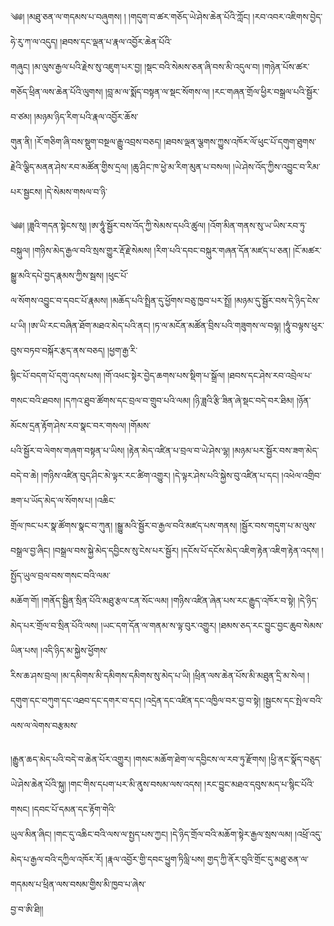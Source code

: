﻿  
༄༅། །མཐུ་ཅན་ལ་གདམས་པ་བཞུགས། ། །གདུག་བ་ཚར་གཅོད་ཡེ་ཤེས་ཆེན་པོའི་ཀློང། །རབ་འབར་འཇིགས་བྱེད་ཧེ་རུ་ཀ་ལ་འདུད། །ཐབས་དང་ལྡན་པ་རྣལ་འབྱོར་ཆེན་པོའི་  
གཞུང། །མ་ལུས་རྒྱལ་པའི་རྗེས་སུ་འཇུག་པར་བྱ། །སྡང་བའི་སེམས་ཅན་ཞི་བས་མི་འདུལ་བ། །གཉེན་པོས་ཚར་གཅོད་ཕྲིན་ལས་ཆེན་པོའི་ལུགས། །བླ་མ་ལ་སྨོད་བསྟན་ལ་སྡང་སོགས་ལ། །རང་གཞན་གྲོལ་ཕྱིར་བསྒྲལ་པའི་སྦྱོར་བ་ཙམ། །མཉམ་ཉིད་རིག་པའི་རྣལ་འབྱོར་ཆོས་  
གུན་ནི། །རོ་གཅིག་ཞི་བས་སྡུག་བསྔལ་རྒྱུ་འབྲས་བཅད། །ཐབས་ལྡན་ལྕགས་ཀྱུས་འཁོར་ལོ་ཕུང་པོ་དགུག་ཐུགས་རྗེའི་ལྕིད་མནན་ཤེས་རབ་མཚོན་གྱིས་དྲལ། །ཆུ་ཤིང་ཁ་ཕྱེ་མ་རིག་མུན་པ་བསལ། །ཡེ་ཤེས་འོད་ཀྱིས་འབྱུང་བ་རིམ་པར་སྦྱངས། །དེ་སེམས་གསལ་བ་ཉི་  
  
༄༅། །ཟླའི་གདན་སྟེངས་སུ། །ཨ་ཧཱུཾ་སྦྱོར་བས་འོད་ཀྱི་སེམས་དཔའི་ཚུལ། །འོག་མིན་གནས་སུ་ཡ་ཡིས་རབ་ཏུ་བསྐུལ། །གཉིས་མེད་རྒྱལ་བའི་སྲས་གྱུར་རྡོ་རྗེ་སེམས། །རིག་པའི་དབང་བསྐུར་གཞན་དོན་མཛད་པ་ཅན། །ངོ་མཚར་སྒྱུ་མའི་དཔེ་བྱད་རྣམས་ཀྱིས་སྦས། །ཕུང་པོ་  
ལ་སོགས་འབྱུང་བ་དབང་པོ་རྣམས། །མཆོད་པའི་སྤྲིན་དུ་ཕྱོགས་བཅུ་ཁྱབ་པར་སྤྲོ། །མཉམ་དུ་སྦྱོར་བས་དེ་ཉིད་ངེས་པ་ཡི། །ཨ་ཡི་རང་བཞིན་ཐོག་མཐའ་མེད་པའི་ནང། །ཏ་ལ་མངོན་མཚོན་བྲིས་པའི་གཟུགས་ལ་བལྟ། །ཧཱུཾ་བལྟས་ཕུར་བུས་བཏབ་བསྐོར་རྩད་ནས་བཅད། །ཕྱག་རྒྱ་རི་  
སྙིང་པོ་བདག་པོ་དགུ་འདས་པས། །གོ་འཕང་སྟེར་བྱེད་ཆགས་པས་སྡིག་པ་སྒྲོལ། །ཐབས་དང་ཤེས་རབ་འབྲེལ་པ་གསང་བའི་ཐབས། །དཀའ་ཐུབ་ཚོགས་དང་བྲལ་བ་གྲུབ་པའི་ལམ། །ཉི་ཟླའི་རྩི་ཟིན་ཞེ་སྡང་བདེ་བར་ཐིམ། །ཉོན་མོངས་དྲན་རྟོག་ཤེས་རབ་སྣང་བར་གསལ། །གོམས་  
པའི་སྦྱོར་བ་ལེགས་གཞག་བསྟན་པ་ཡིས། །རྟེན་མེད་འཛིན་པ་བྲལ་བ་ཡེ་ཤེས་ལྷ། །མཉམ་པར་སྦྱོར་བས་ཟག་མེད་བདེ་བ་ཆེ། །གཉིས་འཛིན་བུད་ཤིང་མེ་ལྟར་རང་ཚིག་འགྱུར། །དེ་ལྟར་ཤེས་པའི་སྐྱེས་བུ་འཛིན་པ་དང། །འཕེལ་འགྲིབ་ཟག་པ་ཡོད་མེད་ལ་སོགས་པ། །འཆིང་  
གྲོལ་ཁང་པར་སྣ་ཚོགས་སྣང་བ་ཀུན། །སྒྱུ་མའི་སྦྱོར་བ་རྒྱལ་བའི་མཛད་པས་གནས། །སྦྱོར་བས་གདུག་པ་མ་ལུས་བསྒྲལ་བྱ་ཞིང། །བསྒྲལ་བས་སྐྱེ་མེད་དབྱིངས་སུ་ངེས་པར་སྦྱོར། །དངོས་པོ་དངོས་མེད་འཇིག་རྟེན་འཇིག་རྟེན་འདས། །སྤྱོད་ཡུལ་བྲལ་བས་གསང་བའི་ལམ་  
མཆོག་གོ། །གནོད་སྦྱིན་སྲིན་པོའི་མཐུ་རྩལ་ངན་སོང་ལམ། །གཉིས་འཛིན་ཞེན་པས་རང་རྒྱུད་འཁོར་བ་སྟེ། །དེ་ཉིད་མེད་པར་གྲོལ་བ་སྲིན་པོའི་ལས། །ཡང་དག་དོན་ལ་གནམ་ས་ལྟ་བུར་འགྱུར། །ཐམས་ཅད་རང་བྱུང་བྱང་ཆུབ་སེམས་ཡིན་པས། །འདི་ཉིད་མ་སྐྱེས་ཕྱོགས་  
རིས་ཆ་ཤས་བྲལ། །མ་དམིགས་མི་དམིགས་དམིགས་སུ་མེད་པ་ཡི། །ཕྲིན་ལས་ཆེན་པོས་མི་མཐུན་དྲི་མ་སེལ། །དགུག་དང་བཀུག་དང་འཐབ་དང་དགར་བ་དང། །འདྲེན་དང་འཛིན་དང་འཁྱིལ་བར་བྱ་བ་སྟེ། །སྦྱངས་དང་སྤེལ་བའི་ལས་ལ་ལེགས་བརྩམས་  
  
།རྒྱུན་ཆད་མེད་པའི་བདེ་བ་ཆེན་པོར་འགྱུར། །གསང་མཆོག་ཐེག་ལ་དབྱིངས་ལ་རབ་ཏུ་རྫོགས། །ཕྱི་ནང་སྣོད་བཅུད་ཡེ་ཤེས་ཆེན་པོའི་སྐུ། །གང་གིས་དཔག་པར་མི་ནུས་བསམ་ལས་འདས། །རང་བྱུང་མཐའ་དབུས་མད་པ་སྙིང་པོའི་གསང། །དབང་པོ་དམན་དང་རྟོག་གེའི་  
ཡུལ་མིན་ཞིང། །གང་དུ་འཆིང་བའི་ལས་ལ་སྤྱད་པས་ཀྱང། །དེ་ཉིད་གྲོལ་བའི་མཆོག་སྟེར་རྒྱལ་སྲས་ལམ། །འཕྲོ་འདུ་མེད་པ་རྒྱལ་བའི་དཀྱིལ་འཁོར་རོ། །རྣལ་འབྱོར་གྱི་དབང་ཕྱུག་ཏིལླི་པས། གྱད་ཀྱི་ནོར་བུའི་གྲོང་དུ་མཐུ་ཅན་ལ་གདམས་པ་ཕྲིན་ལས་བསམ་གྱིས་མི་ཁྱབ་པ་ཞེས་  
བྱ་བ་ཨི་ཐི།།  
  
  
